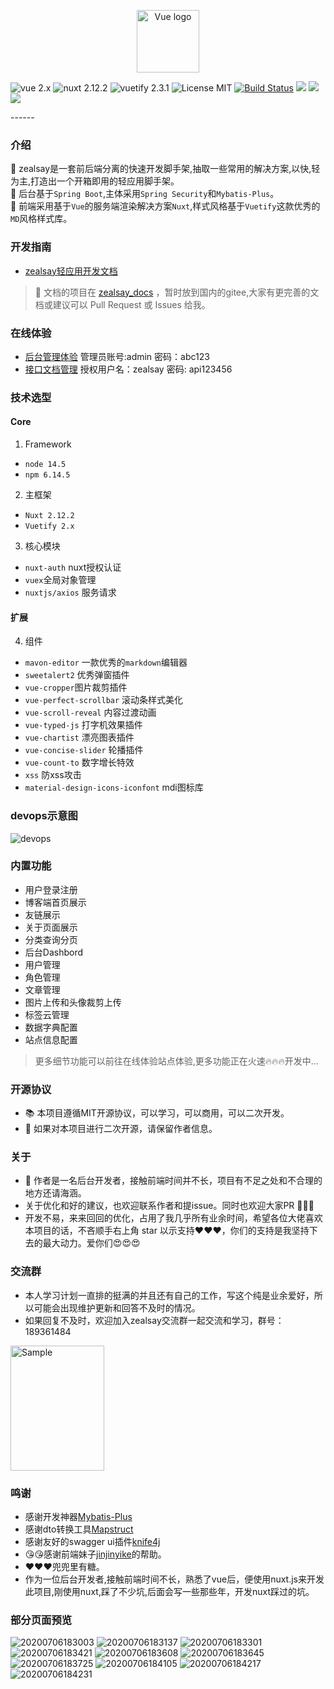 <p align="center"><a href="https://vuejs.org" target="_blank" rel="noopener noreferrer"><img width="100" src="https://pan.zealsay.com/2019091615686216710547.png" alt="Vue logo"></a></p>

<p align="center">

 ![vue 2.x](https://img.shields.io/badge/vue-2.x-brightgreen.svg)
 ![nuxt 2.12.2](https://img.shields.io/badge/nuxt-2.12.2-ff69b4.svg)
 ![vuetify 2.3.1](https://img.shields.io/badge/vuetify-2.x-green)
 ![License MIT](https://img.shields.io/badge/license-MIT-green.svg)  [![Build Status](https://travis-ci.com/GodLikeZeal/zealsay_front.svg?branch=master)](https://travis-ci.com/GodLikeZeal/zealsay_front) [![](https://img.shields.io/docker/stars/zealsay/zealsay_front.svg)](https://hub.docker.com/r/zealsay/zealsay_front 'DockerHub') [![](https://img.shields.io/docker/pulls/zealsay/zealsay_front.svg)](https://hub.docker.com/r/zealsay/zealsay_front 'DockerHub') [![](https://img.shields.io/github/downloads/GodLikeZeal/zealsay_front/total.svg)](https://img.shields.io/github/downloads/GodLikeZeal/zealsay_front/total 'Github')
 
 </p>
------

### 介绍
🚀  zealsay是一套前后端分离的快速开发脚手架,抽取一些常用的解决方案,以快,轻为主,打造出一个开箱即用的轻应用脚手架。  
🍰  后台基于`Spring Boot`,主体采用`Spring Security`和`Mybatis-Plus`。  
🧀  前端采用基于`Vue`的服务端渲染解决方案`Nuxt`,样式风格基于`Vuetify`这款优秀的`MD`风格样式库。

### 开发指南
- [zealsay轻应用开发文档](https://docs.zealsay.com)  

>  📖  文档的项目在 [zealsay_docs](https://gitee.com/GodLikeZeal/zealsay_docs)  ，暂时放到国内的gitee,大家有更完善的文档或建议可以 Pull Request 或 Issues 给我。

### 在线体验

- [后台管理体验](https://beta.zealsay.com/admin/dashboard) 管理员账号:admin 密码：abc123
- [接口文档管理](https://dev-api.zealsay.com/doc.html) 授权用户名：zealsay 密码: api123456

### 技术选型
####  Core
1. Framework
- `node 14.5`
- `npm 6.14.5`

2. 主框架
- `Nuxt 2.12.2`
- `Vuetify 2.x`

3. 核心模块
- `nuxt-auth` nuxt授权认证 
- `vuex`全局对象管理
- `nuxtjs/axios` 服务请求

#### 扩展
4. 组件
- `mavon-editor` 一款优秀的`markdown`编辑器
- `sweetalert2` 优秀弹窗插件
-  `vue-cropper`图片裁剪插件
- `vue-perfect-scrollbar` 滚动条样式美化
- `vue-scroll-reveal` 内容过渡动画
- `vue-typed-js` 打字机效果插件
- `vue-chartist` 漂亮图表插件
- `vue-concise-slider` 轮播插件
- `vue-count-to` 数字增长特效
- `xss` 防xss攻击
- `material-design-icons-iconfont` mdi图标库


### devops示意图
![devops](https://pan.zealsay.com/2020080609191416000000.png "devops")

### 内置功能
- 用户登录注册
- 博客端首页展示
- 友链展示
- 关于页面展示
- 分类查询分页
- 后台Dashbord
- 用户管理
- 角色管理
- 文章管理
- 图片上传和头像裁剪上传
- 标签云管理
- 数据字典配置
- 站点信息配置

> 更多细节功能可以前往在线体验站点体验,更多功能正在火速🔥🔥🔥开发中...

### 开源协议
- 📚  本项目遵循MIT开源协议，可以学习，可以商用，可以二次开发。
- 📖  如果对本项目进行二次开源，请保留作者信息。 

### 关于
- 🍉 作者是一名后台开发者，接触前端时间并不长，项目有不足之处和不合理的地方还请海涵。
- 关于优化和好的建议，也欢迎联系作者和提issue。同时也欢迎大家PR 👏👏👏
 - 开发不易，来来回回的优化，占用了我几乎所有业余时间，希望各位大佬喜欢本项目的话，不吝顺手右上角 star 以示支持❤️❤️❤️，你们的支持是我坚持下去的最大动力。爱你们😍😍😍

### 交流群
- 本人学习计划一直排的挺满的并且还有自己的工作，写这个纯是业余爱好，所以可能会出现维护更新和回答不及时的情况。
- 如果回复不及时，欢迎加入zealsay交流群一起交流和学习，群号：189361484

<img src="https://pan.zealsay.com/20190716214941558000000.jpg" alt="Sample"  width="150" height="200">

### 鸣谢
- 感谢开发神器[Mybatis-Plus](https://mp.baomidou.com/)
- 感谢dto转换工具[Mapstruct](https://github.com/mapstruct/mapstruct)
- 感谢友好的swagger ui插件[knife4j](https://gitee.com/xiaoym/knife4j)
- 😘😘感谢前端妹子[jinjinyike](https://github.com/jinjinyike)的帮助。
- ❤️❤️❤️️️兜兜里有糖。
- 作为一位后台开发者,接触前端时间不长，熟悉了vue后，便使用nuxt.js来开发此项目,刚使用nuxt,踩了不少坑,后面会写一些那些年，开发nuxt踩过的坑。

### 部分页面预览
![20200706183003](https://pan.zealsay.com/mweb/2020070615940322923732.jpg)
![20200706183137](https://pan.zealsay.com/mweb/2020070615940322923766.jpg)
![20200706183301](https://pan.zealsay.com/mweb/2020070615940322923789.jpg)
![20200706183421](https://pan.zealsay.com/mweb/2020070615940322923809.jpg)
![20200706183608](https://pan.zealsay.com/mweb/2020070615940322923825.jpg)
![20200706183645](https://pan.zealsay.com/mweb/2020070615940322923835.jpg)
![20200706183725](https://pan.zealsay.com/mweb/2020070615940322923847.jpg)
![20200706184105](https://pan.zealsay.com/mweb/2020070615940322923858.jpg)
![20200706184217](https://pan.zealsay.com/mweb/2020070615940322923869.jpg)
![20200706184231](https://pan.zealsay.com/mweb/2020070615940322923881.jpg)
